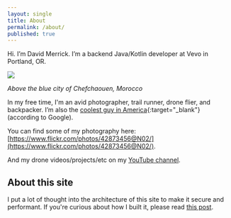 ```yaml
---
layout: single
title: About
permalink: /about/
published: true
---
```


Hi. I’m David Merrick. I’m a backend Java/Kotlin developer at Vevo in Portland, OR.

![]({{site.cdn_path}}/2020/03/11/chefchaouen.jpg)

_Above the blue city of Chefchaouen, Morocco_

In my free time, I'm an avid photographer, trail runner, drone flier, and backpacker. 
I’m also the [coolest guy in America](https://www.google.com/webhp?hl=en&sa=X&ved=0ahUKEwjQ0vbi_N3PAhVkwFQKHd8aCsUQPAgD#hl=en&q=coolest+guy+in+america){:target="_blank"} (according to Google).

You can find some of my photography here: [https://www.flickr.com/photos/42873456@N02/](https://www.flickr.com/photos/42873456@N02/).

And my drone videos/projects/etc on my [YouTube channel](https://www.youtube.com/channel/UCkH0bhU7_RvRbe2uqyFjAcg).

## About this site

I put a lot of thought into the architecture of this site to make it secure and performant. If you're curious about how I built it, please read [this post](/2017/05/24/about-this-site/).
